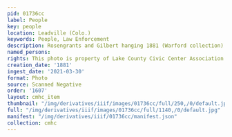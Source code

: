 ```yaml
---
pid: 01736cc
label: People
key: people
location: Leadville (Colo.)
keywords: People, Law Enforcement
description: Rosengrants and Gilbert hanging 1881 (Warford collection)
named_persons: 
rights: This photo is property of Lake County Civic Center Association.
creation_date: '1881'
ingest_date: '2021-03-30'
format: Photo
source: Scanned Negative
order: '1607'
layout: cmhc_item
thumbnail: "/img/derivatives/iiif/images/01736cc/full/250,/0/default.jpg"
full: "/img/derivatives/iiif/images/01736cc/full/1140,/0/default.jpg"
manifest: "/img/derivatives/iiif/01736cc/manifest.json"
collection: cmhc
---
```

